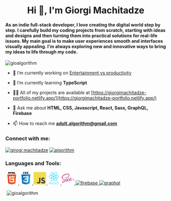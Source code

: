 <h1 align="center">Hi 👋, I'm Giorgi Machitadze</h1>
<h4>As an indie full-stack developer, I love creating the digital world step by step. I carefully build my coding projects from scratch, starting with ideas and designs and then turning them into practical solutions for real-life issues. My main goal is to make user experiences smooth and interfaces visually appealing. I'm always exploring new and innovative ways to bring my ideas to life through my code.</h4>

<p align="left"> <img src="https://komarev.com/ghpvc/?username=gioalgorithm&label=Profile%20views&color=0e75b6&style=flat" alt="gioalgorithm" /> </p>

- 🔭 I’m currently working on [Entertainment vs productivity](https://giorgimachitadze-evsp.netlify.app/)

- 🌱 I’m currently learning **TypeScript**

- 👨‍💻 All of my projects are available at [https://giorgimachitadze-portfolio.netlify.app/](https://giorgimachitadze-portfolio.netlify.app/)

- 💬 Ask me about **HTML, CSS, Javascript, React, Sass, GraphQL, Firebase**

- 📫 How to reach me **adult.algorithm@gmail.com**

<h3 align="left">Connect with me:</h3>
<p align="left">
<a href="https://www.facebook.com/giorgi.machitadze.507/" target="blank"><img align="center" src="https://raw.githubusercontent.com/rahuldkjain/github-profile-readme-generator/master/src/images/icons/Social/facebook.svg" alt="girogi machitadze" height="30" width="40" /></a>
<a href="https://www.youtube.com/channel/UCC713Yy8jBvpaXyCipZmRpQ" target="blank"><img align="center" src="https://raw.githubusercontent.com/rahuldkjain/github-profile-readme-generator/master/src/images/icons/Social/youtube.svg" alt="algorithm" height="30" width="40" /></a></a>
</p>

<h3 align="left">Languages and Tools:</h3>
<p align="left"> <a href="https://www.w3.org/html/" target="_blank" rel="noreferrer"> <img src="https://raw.githubusercontent.com/devicons/devicon/master/icons/html5/html5-original-wordmark.svg" alt="html5" width="40" height="40"/> </a> <a href="https://www.w3schools.com/css/" target="_blank" rel="noreferrer"> <img src="https://raw.githubusercontent.com/devicons/devicon/master/icons/css3/css3-original-wordmark.svg" alt="css3" width="40" height="40"/> </a><a href="https://developer.mozilla.org/en-US/docs/Web/JavaScript" target="_blank" rel="noreferrer"> <img src="https://raw.githubusercontent.com/devicons/devicon/master/icons/javascript/javascript-original.svg" alt="javascript" width="40" height="40"/> </a><a href="https://reactjs.org/" target="_blank" rel="noreferrer"> <img src="https://raw.githubusercontent.com/devicons/devicon/master/icons/react/react-original-wordmark.svg" alt="react" width="40" height="40"/> </a> <a href="https://sass-lang.com" target="_blank" rel="noreferrer"> <img src="https://raw.githubusercontent.com/devicons/devicon/master/icons/sass/sass-original.svg" alt="sass" width="40" height="40"/> </a> <a href="https://firebase.google.com/" target="_blank" rel="noreferrer"> <img src="https://www.vectorlogo.zone/logos/firebase/firebase-icon.svg" alt="firebase" width="40" height="40"/> </a> <a href="https://graphql.org" target="_blank" rel="noreferrer"> <img src="https://www.vectorlogo.zone/logos/graphql/graphql-icon.svg" alt="graphql" width="40" height="40"/> </a>    </p>

<p>&nbsp;<img align="center" src="https://github-readme-stats.vercel.app/api?username=gioalgorithm&show_icons=true&locale=en" alt="gioalgorithm" /></p>
